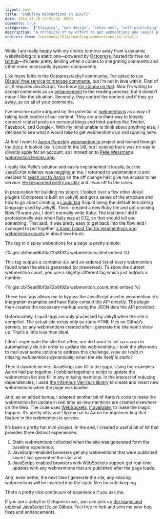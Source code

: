 ```yaml
---
layout: post
title: "Enabling Webmentions in Jekyll"
date: 2014-11-18 17:01:08 -0500
comments: true
categories:  ["blogging", "web design", "indie web", "self-publishing", "decentralization"]
description: "A chronicle of my effort to get webmentions and Jekyll playing nicely together."
redirect_from: /notebook/2014/enabling-webmentions-in-jekyll/
---
```


While I am really happy with my choice to move away from a dynamic website/blog to a static one—powered by [Octopress](http://octopress.org/), hosted for free on [Github](https://github.com)—it’s been pretty limiting when it comes to integrating comments and other more necessarily dynamic components.

<!-- more -->

Like many folks in the Octopress/Jekyll community, I’ve opted to use [Disqus’ free service to manage comments](https://disqus.com/websites/), but I’m not in love with it. First of all, it requires JavaScript. You know [my stance on that](/notebook/2014/a-fundamental-disconnect/). Now I’m willing to accept comments as an [enhancement](https://en.wikipedia.org/wiki/Progressive_enhancement) to the reading process, but it doesn’t mean I like the situation. Secondly, they control the content and if they go away, so do all of your comments.

I’ve become quite intrigued by the potential of [webmentions](http://indiewebcamp.com/webmention) as a way of taking back control of our content. They are a brilliant way to loosely connect related posts on personal blogs and third-parties like Twitter, Facebook, and Google+. With my mind unable to think about anything else, I decided to see what it would take to get webmentions up and running here.

At first I went to [Aaron Parecki](http://aaronparecki.com/)’s [webmention.io](http://webmention.io) project and looked through [the docs](https://github.com/aaronpk/webmention.io/blob/master/README.md). It looked like it could fit the bill, but I noticed there was no way to directly apply for an account, so I moved on to [Pelle Wessman](http://voxpelli.com/)’s [webmention Heroku app](https://webmention.herokuapp.com/).

I really like Pelle’s solution and easily implemented it locally, but the JavaScript reliance was nagging at me. I returned to webmention.io and decided to [reach out to Aaron](https://twitter.com/aarongustafson/status/534394789152948224) on the off change he’d give me access to his service. [He responded pretty quickly](https://twitter.com/aaronpk/status/534398408815964160) and I was off to the races.

In preparation for building my plugin, I looked over a few other Jekyll plugins (Octopress is built on Jekyll) and got a sense of the structure and how to go about creating a [Liquid tag](https://github.com/Shopify/liquid/wiki/Liquid-for-Programmers#create-your-own-tags) (Liquid being the default templating language used by Jekyll). Then I created a new Ruby file and got cracking. Now I’ll warn you, I don’t normally write Ruby. The last time I did it professionally was when [Rails was at 0.12](https://github.com/rails/rails/tree/v0.12.0), so that should tell you something. That said, it was pretty easy to get back into the flow and I managed to put together [a basic Liquid Tag for webmentions and webmention counts](https://github.com/aarongustafson/jekyll-webmention_io) in about two hours.

The tag to display webentions for a page is pretty simple:

{% gist cb15ead6bf3a72b8f92a webmentions.html embed %}

This tag outputs a container `div` and an ordered list of every webmention found when the site is generated (or previewed). To show the current webmention count, you use a slightly different tag which just outputs a number:

{% gist cb15ead6bf3a72b8f92a webmention_count.html embed %}

These two tags allows me to bypass the JavaScript used in webmention.io’s integration examples and have Ruby consult the API directly. The plugin then creates the necessary markup using the JSON data the API provided.

Unfortunately, Liquid tags are only processed by Jekyll when the site is compiled. The actual site exists only as static HTML files on Github’s servers, so any webmentions created after I generate the site won’t show up. That’s a little less than ideal.

I don’t regenerate the site that often, nor do I want to set up a cron to automatically do it in order to update the webmentions. I took the afternoon to mull over some options to address this challenge. _How do I add in missing webmentions dynamically when the site itself is static?_

Then it dawned on me: JavaScript can fill in the gaps. Using the examples Aaron had put together, I cobbled together a script to update the webmention list and fill in any missing mentions. In the interest of reducing dependencies, I used [the infamous Vanilla.js library](http://vanilla-js.com) to create and insert new webmentions when the page was loaded.

And, as an added bonus, I adapted another bit of Aaron’s code to make the webmention list update in real time as new mentions are created elsewhere on the Web. The code uses [WebSockets](http://www.w3.org/TR/websockets/), [if available](http://caniuse.com/#feat=websockets), to make the magic happen. It’s pretty nifty and I tip my hat to Aaron for implementing that feature in the webmention.io service.

It’s been a pretty fun mini-project. In the end, I created a useful bit of kit that provides three distinct experiences:

1. Static webmentions collected when the site was generated form the baseline experience;
2. JavaScript-enabled browsers get any webmentions that were published since I last generated the site; and
3. JavaScript-enabled browsers with WebSockets support get real-time updates with any webmentions that are published after the page loads.

And, even better, the next time I generate the site, any missing webmentions will be inserted into the static files for safe keeping.

That’s a pretty nice continuum of experience if you ask me.

If you are a Jekyll or Octopress user, you can pick up [the plugin and optional JavaScript file on Github](https://github.com/aarongustafson/jekyll-webmention_io). Feel free to fork and sent me your bug fixes and enhancements.
